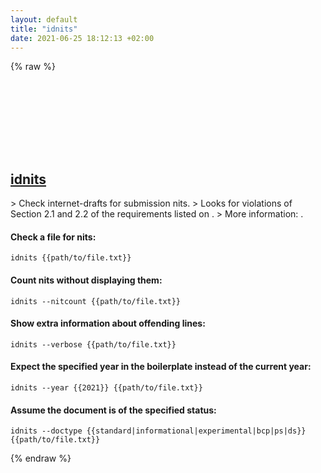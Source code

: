 ```yaml
---
layout: default
title: "idnits"
date: 2021-06-25 18:12:13 +02:00
---
```

{% raw %}
<h2 id="idnits">
  <a href="/en/common/idnits.html">idnits</a> <a href="#idnits"><svg class="icon">
    <use href="/assets/images/unicode_sprite.svg#link" />
  </svg></a>
</h2>
> Check internet-drafts for submission nits.
> Looks for violations of Section 2.1 and 2.2 of the requirements listed on <https://www.ietf.org/id-info/checklist>.
> More information: <https://tools.ietf.org/tools/idnits/>.

#### Check a file for nits:
```shell
idnits {{path/to/file.txt}}
```
#### Count nits without displaying them:
```shell
idnits --nitcount {{path/to/file.txt}}
```
#### Show extra information about offending lines:
```shell
idnits --verbose {{path/to/file.txt}}
```
#### Expect the specified year in the boilerplate instead of the current year:
```shell
idnits --year {{2021}} {{path/to/file.txt}}
```
#### Assume the document is of the specified status:
```shell
idnits --doctype {{standard|informational|experimental|bcp|ps|ds}} {{path/to/file.txt}}
```
{% endraw %}